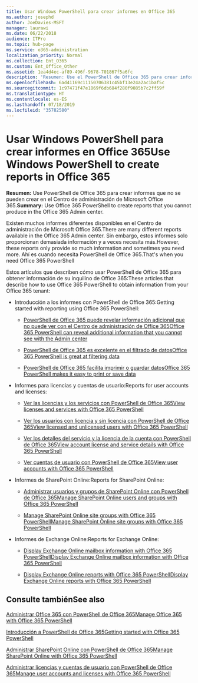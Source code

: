```yaml
---
title: Usar Windows PowerShell para crear informes en Office 365
ms.author: josephd
author: JoeDavies-MSFT
manager: laurawi
ms.date: 06/22/2018
audience: ITPro
ms.topic: hub-page
ms.service: o365-administration
localization_priority: Normal
ms.collection: Ent_O365
ms.custom: Ent_Office_Other
ms.assetid: 1ea4d4ec-af89-496f-9678-701867f5a6fc
description: 'Resumen: Use el PowerShell de Office 365 para crear informes que no se pueden crear en el Centro de administración de Office 365.'
ms.openlocfilehash: 6ad41169c11150706381c45bf13e24a2ac1baf5c
ms.sourcegitcommit: 1c97471f47e1869f6db684f280f9085b7c2ff59f
ms.translationtype: HT
ms.contentlocale: es-ES
ms.lasthandoff: 07/18/2019
ms.locfileid: "35782580"
---
```

# <a name="use-windows-powershell-to-create-reports-in-office-365"></a><span data-ttu-id="77d52-103">Usar Windows PowerShell para crear informes en Office 365</span><span class="sxs-lookup"><span data-stu-id="77d52-103">Use Windows PowerShell to create reports in Office 365</span></span>

 <span data-ttu-id="77d52-104">**Resumen:** Use PowerShell de Office 365 para crear informes que no se pueden crear en el Centro de administración de Microsoft Office 365.</span><span class="sxs-lookup"><span data-stu-id="77d52-104">**Summary:** Use Office 365 PowerShell to create reports that you cannot produce in the Office 365 Admin center.</span></span>
  
<span data-ttu-id="77d52-105">Existen muchos informes diferentes disponibles en el Centro de administración de Microsoft Office 365.</span><span class="sxs-lookup"><span data-stu-id="77d52-105">There are many different reports available in the Office 365 Admin center.</span></span> <span data-ttu-id="77d52-106">Sin embargo, estos informes solo proporcionan demasiada información y a veces necesita más.</span><span class="sxs-lookup"><span data-stu-id="77d52-106">However, these reports only provide so much information and sometimes you need more.</span></span> <span data-ttu-id="77d52-107">Ahí es cuando necesita PowerShell de Office 365.</span><span class="sxs-lookup"><span data-stu-id="77d52-107">That's when you need Office 365 PowerShell</span></span>
  
<span data-ttu-id="77d52-108">Estos artículos que describen cómo usar PowerShell de Office 365 para obtener información de su inquilino de Office 365:</span><span class="sxs-lookup"><span data-stu-id="77d52-108">These articles that describe how to use Office 365 PowerShell to obtain information from your Office 365 tenant:</span></span>
  
- <span data-ttu-id="77d52-109">Introducción a los informes con PowerShell de Office 365:</span><span class="sxs-lookup"><span data-stu-id="77d52-109">Getting started with reporting using Office 365 PowerShell:</span></span>
    
  - [<span data-ttu-id="77d52-110">PowerShell de Office 365 puede revelar información adicional que no puede ver con el Centro de administración de Office 365</span><span class="sxs-lookup"><span data-stu-id="77d52-110">Office 365 PowerShell can reveal additional information that you cannot see with the Admin center</span></span>](https://technet.microsoft.com/library/dn568034.aspx#reveal)
    
  - [<span data-ttu-id="77d52-111">PowerShell de Office 365 es excelente en el filtrado de datos</span><span class="sxs-lookup"><span data-stu-id="77d52-111">Office 365 PowerShell is great at filtering data</span></span>](https://technet.microsoft.com/library/dn568034.aspx#filter)
    
  - [<span data-ttu-id="77d52-112">PowerShell de Office 365 facilita imprimir o guardar datos</span><span class="sxs-lookup"><span data-stu-id="77d52-112">Office 365 PowerShell makes it easy to print or save data</span></span>](https://technet.microsoft.com/library/dn568034.aspx#printsave)
    
- <span data-ttu-id="77d52-113">Informes para licencias y cuentas de usuario:</span><span class="sxs-lookup"><span data-stu-id="77d52-113">Reports for user accounts and licenses:</span></span>
    
  - [<span data-ttu-id="77d52-114">Ver las licencias y los servicios con PowerShell de Office 365</span><span class="sxs-lookup"><span data-stu-id="77d52-114">View licenses and services with Office 365 PowerShell</span></span>](view-licenses-and-services-with-office-365-powershell.md)
    
  - [<span data-ttu-id="77d52-115">Ver los usuarios con licencia y sin licencia con PowerShell de Office 365</span><span class="sxs-lookup"><span data-stu-id="77d52-115">View licensed and unlicensed users with Office 365 PowerShell</span></span>](view-licensed-and-unlicensed-users-with-office-365-powershell.md)
    
  - [<span data-ttu-id="77d52-116">Ver los detalles del servicio y la licencia de la cuenta con PowerShell de Office 365</span><span class="sxs-lookup"><span data-stu-id="77d52-116">View account license and service details with Office 365 PowerShell</span></span>](view-account-license-and-service-details-with-office-365-powershell.md)
    
  - [<span data-ttu-id="77d52-117">Ver cuentas de usuario con PowerShell de Office 365</span><span class="sxs-lookup"><span data-stu-id="77d52-117">View user accounts with Office 365 PowerShell</span></span>](view-user-accounts-with-office-365-powershell.md)
    
- <span data-ttu-id="77d52-118">Informes de SharePoint Online:</span><span class="sxs-lookup"><span data-stu-id="77d52-118">Reports for SharePoint Online:</span></span>
    
  - [<span data-ttu-id="77d52-119">Administrar usuarios y grupos de SharePoint Online con PowerShell de Office 365</span><span class="sxs-lookup"><span data-stu-id="77d52-119">Manage SharePoint Online users and groups with Office 365 PowerShell</span></span>](http://technet.microsoft.com/library/9680af2e-a965-4e62-92ee-da72105c7800.aspx)
    
  - [<span data-ttu-id="77d52-120">Manage SharePoint Online site groups with Office 365 PowerShell</span><span class="sxs-lookup"><span data-stu-id="77d52-120">Manage SharePoint Online site groups with Office 365 PowerShell</span></span>](http://technet.microsoft.com/library/122f4099-c78d-4cce-bab0-4343b04596ae.aspx)
    
- <span data-ttu-id="77d52-121">Informes de Exchange Online:</span><span class="sxs-lookup"><span data-stu-id="77d52-121">Reports for Exchange Online:</span></span>
    
  - [<span data-ttu-id="77d52-122">Display Exchange Online mailbox information with Office 365 PowerShell</span><span class="sxs-lookup"><span data-stu-id="77d52-122">Display Exchange Online mailbox information with Office 365 PowerShell</span></span>](http://technet.microsoft.com/library/13843002-56ca-4b75-81c5-84386522b01b.aspx)
    
  - [<span data-ttu-id="77d52-123">Display Exchange Online reports with Office 365 PowerShell</span><span class="sxs-lookup"><span data-stu-id="77d52-123">Display Exchange Online reports with Office 365 PowerShell</span></span>](http://technet.microsoft.com/library/4873a063-9fc4-4ed9-826a-6e935fef61d4.aspx)
    
## <a name="see-also"></a><span data-ttu-id="77d52-124">Consulte también</span><span class="sxs-lookup"><span data-stu-id="77d52-124">See also</span></span>

#### 

[<span data-ttu-id="77d52-125">Administrar Office 365 con PowerShell de Office 365</span><span class="sxs-lookup"><span data-stu-id="77d52-125">Manage Office 365 with Office 365 PowerShell</span></span>](manage-office-365-with-office-365-powershell.md)
  
[<span data-ttu-id="77d52-126">Introducción a PowerShell de Office 365</span><span class="sxs-lookup"><span data-stu-id="77d52-126">Getting started with Office 365 PowerShell</span></span>](getting-started-with-office-365-powershell.md)
  
[<span data-ttu-id="77d52-127">Administrar SharePoint Online con PowerShell de Office 365</span><span class="sxs-lookup"><span data-stu-id="77d52-127">Manage SharePoint Online with Office 365 PowerShell</span></span>](manage-sharepoint-online-with-office-365-powershell.md)
  
[<span data-ttu-id="77d52-128">Administrar licencias y cuentas de usuario con PowerShell de Office 365</span><span class="sxs-lookup"><span data-stu-id="77d52-128">Manage user accounts and licenses with Office 365 PowerShell</span></span>](manage-user-accounts-and-licenses-with-office-365-powershell.md)
  
